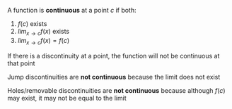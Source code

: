 A function is **continuous** at a point $c$ if both:

1. $f(c)$ exists
2. $lim_{x \to c} f(x)$ exists
3. $lim_{x \to c} f(x) = f(c)$


If there is a discontinuity at a point, the function will not be continuous at that point

Jump discontinuities are **not continuous** because the limit does not exist

Holes/removable discontinuities are **not continuous** because although $f(c)$ may exist, it may not be equal to the limit